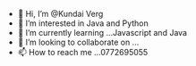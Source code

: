 - 👋 Hi, I’m @Kundai Verg
- 👀 I’m interested in Java and Python
- 🌱 I’m currently learning ...Javascript and Java
- 💞️ I’m looking to collaborate on ...
- 📫 How to reach me ...0772695055

<!---
TheVerg/TheVerg is a ✨ special ✨ repository because its `README.md` (this file) appears on your GitHub profile.
You can click the Preview link to take a look at your changes.
--->
